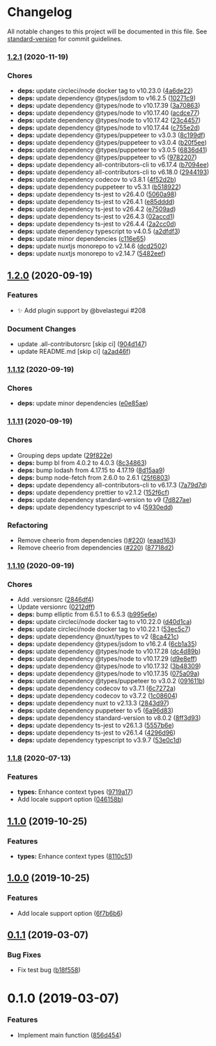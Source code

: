 # Changelog

All notable changes to this project will be documented in this file. See [standard-version](https://github.com/conventional-changelog/standard-version) for commit guidelines.

### [1.2.1](https://github.com/nuxt-community/dayjs-module/compare/v1.2.0...v1.2.1) (2020-11-19)


### Chores

* **deps:** update circleci/node docker tag to v10.23.0 ([4a6de22](https://github.com/nuxt-community/dayjs-module/commit/4a6de22571b7704fee8aa4e5e7a467dbb94cb206))
* **deps:** update dependency @types/jsdom to v16.2.5 ([10271c9](https://github.com/nuxt-community/dayjs-module/commit/10271c9c474f454b1555a0f1c5cb544ff9d0d3ef))
* **deps:** update dependency @types/node to v10.17.39 ([3a70863](https://github.com/nuxt-community/dayjs-module/commit/3a7086383f2abba74efef3f9758fde53571f5bf1))
* **deps:** update dependency @types/node to v10.17.40 ([acdce77](https://github.com/nuxt-community/dayjs-module/commit/acdce77685659bc258ef091ada6fc197fb157c58))
* **deps:** update dependency @types/node to v10.17.42 ([23c4457](https://github.com/nuxt-community/dayjs-module/commit/23c44572487dd3a024168465ed2b49968fbf5579))
* **deps:** update dependency @types/node to v10.17.44 ([c755e2d](https://github.com/nuxt-community/dayjs-module/commit/c755e2d30a01eb297aaeb7b5fe27cde51b295823))
* **deps:** update dependency @types/puppeteer to v3.0.3 ([8c199df](https://github.com/nuxt-community/dayjs-module/commit/8c199df757d5069e23d334b22e44e17e08ca8873))
* **deps:** update dependency @types/puppeteer to v3.0.4 ([b20f5ee](https://github.com/nuxt-community/dayjs-module/commit/b20f5ee075b4fe9633e0fefa0e2eb3715ffe0f22))
* **deps:** update dependency @types/puppeteer to v3.0.5 ([6836d41](https://github.com/nuxt-community/dayjs-module/commit/6836d41557952ceb1ae5eda55af711c314aa9225))
* **deps:** update dependency @types/puppeteer to v5 ([9782207](https://github.com/nuxt-community/dayjs-module/commit/9782207a7f848e8b4e327c8608236ed74a1de74f))
* **deps:** update dependency all-contributors-cli to v6.17.4 ([b7094ee](https://github.com/nuxt-community/dayjs-module/commit/b7094ee3b7fc9abc369799ab269f89ba8055c6cf))
* **deps:** update dependency all-contributors-cli to v6.18.0 ([2944193](https://github.com/nuxt-community/dayjs-module/commit/294419353108656f7ba326d470f66c3eef59d0b4))
* **deps:** update dependency codecov to v3.8.1 ([4f52d2b](https://github.com/nuxt-community/dayjs-module/commit/4f52d2b09ae5bd7a43ad4d1d71e74dad9d55d3bf))
* **deps:** update dependency puppeteer to v5.3.1 ([b518922](https://github.com/nuxt-community/dayjs-module/commit/b5189221fe4d8da5277d88295b1a225e03eedcdf))
* **deps:** update dependency ts-jest to v26.4.0 ([5060a98](https://github.com/nuxt-community/dayjs-module/commit/5060a98de104b1c8f06917b6c7f50a34c936120e))
* **deps:** update dependency ts-jest to v26.4.1 ([e85dddd](https://github.com/nuxt-community/dayjs-module/commit/e85dddd775be2730b6f15177ace5063f22d7c897))
* **deps:** update dependency ts-jest to v26.4.2 ([e7509ad](https://github.com/nuxt-community/dayjs-module/commit/e7509ad640366f5d7636432bfbed2812424e1e9b))
* **deps:** update dependency ts-jest to v26.4.3 ([02accd1](https://github.com/nuxt-community/dayjs-module/commit/02accd19f806dd35f48065c1972394a2daf242ea))
* **deps:** update dependency ts-jest to v26.4.4 ([2a2cc0d](https://github.com/nuxt-community/dayjs-module/commit/2a2cc0dae67b31bb5062aeaf16af1fe0d96c1bab))
* **deps:** update dependency typescript to v4.0.5 ([a2dfdf3](https://github.com/nuxt-community/dayjs-module/commit/a2dfdf33142e2202f15fc5e1cc9b2cad2f06086d))
* **deps:** update minor dependencies ([c116e65](https://github.com/nuxt-community/dayjs-module/commit/c116e65dc3485311d326146ba8205e3bc0cb6930))
* **deps:** update nuxtjs monorepo to v2.14.6 ([dcd2502](https://github.com/nuxt-community/dayjs-module/commit/dcd25021def31567a1347bf0b03ab6b2cb704f55))
* **deps:** update nuxtjs monorepo to v2.14.7 ([5482eef](https://github.com/nuxt-community/dayjs-module/commit/5482eef6346cf0f94b9703b09b62b1840bd7d935))

## [1.2.0](https://github.com/nuxt-community/dayjs-module/compare/v1.1.12...v1.2.0) (2020-09-19)

### Features

* :sparkles: Add plugin support by @bvelastegui #208

### Document Changes

* update .all-contributorsrc [skip ci] ([904d147](https://github.com/nuxt-community/dayjs-module/commit/904d1479960d010190d92ddd8ce4655ac7ac457d))
* update README.md [skip ci] ([a2ad46f](https://github.com/nuxt-community/dayjs-module/commit/a2ad46f661d9912aa0cf279e74d3bc17f498f8ee))

### [1.1.12](https://github.com/nuxt-community/dayjs-module/compare/v1.1.11...v1.1.12) (2020-09-19)


### Chores

* **deps:** update minor dependencies ([e0e85ae](https://github.com/nuxt-community/dayjs-module/commit/e0e85ae0d36c460c124364d6f442d45b8a469e40))

### [1.1.11](https://github.com/nuxt-community/dayjs-module/compare/v1.1.10...v1.1.11) (2020-09-19)


### Chores

* Grouping deps update ([29f822e](https://github.com/nuxt-community/dayjs-module/commit/29f822e93afe22350b9ed4cfeb29c9a79943935c))
* **deps:** bump bl from 4.0.2 to 4.0.3 ([8c34863](https://github.com/nuxt-community/dayjs-module/commit/8c34863a1b784b1483f95d09a52925b4a00962d0))
* **deps:** bump lodash from 4.17.15 to 4.17.19 ([8d15aa9](https://github.com/nuxt-community/dayjs-module/commit/8d15aa92240cd493b1de19ca6a061412074c99f9))
* **deps:** bump node-fetch from 2.6.0 to 2.6.1 ([25f6803](https://github.com/nuxt-community/dayjs-module/commit/25f6803a606d6950c09b4c1755a96fd3e3c9be45))
* **deps:** update dependency all-contributors-cli to v6.17.3 ([7a79d7d](https://github.com/nuxt-community/dayjs-module/commit/7a79d7d85ac721bd1d6eee43f467fce31e9dcd55))
* **deps:** update dependency prettier to v2.1.2 ([152f6cf](https://github.com/nuxt-community/dayjs-module/commit/152f6cf2d3355800d0219c95e466dfc778e6bdc8))
* **deps:** update dependency standard-version to v9 ([7d827ae](https://github.com/nuxt-community/dayjs-module/commit/7d827aedbceca94d8340915db42106e5e0f75d13))
* **deps:** update dependency typescript to v4 ([5930edd](https://github.com/nuxt-community/dayjs-module/commit/5930edd0425a7b0c48f32a0050b82725bd1e2119))


### Refactoring

* Remove cheerio from dependencies ()[#220](https://github.com/nuxt-community/dayjs-module/issues/220)) ([eaad163](https://github.com/nuxt-community/dayjs-module/commit/eaad163ed5db645ebe52c766c57cc97e2c16a464))
* Remove cheerio from dependencies ([#220](https://github.com/nuxt-community/dayjs-module/issues/220)) ([87718d2](https://github.com/nuxt-community/dayjs-module/commit/87718d232cd66aba8098931108840facc7a3593d))

### [1.1.10](https://github.com/nuxt-community/dayjs-module/compare/v1.1.9...v1.1.10) (2020-09-19)


### Chores

* Add .versionsrc ([2846df4](https://github.com/nuxt-community/dayjs-module/commit/2846df4c04e702c49d6c2679ecda51e63b8567af))
* Update versionrc ([0212dff](https://github.com/nuxt-community/dayjs-module/commit/0212dffc9085f3188a0f43ee2e850ebeebdbb0a4))
* **deps:** bump elliptic from 6.5.1 to 6.5.3 ([b995e6e](https://github.com/nuxt-community/dayjs-module/commit/b995e6e4b6637dbaf5b71ade0bff6233f0500754))
* **deps:** update circleci/node docker tag to v10.22.0 ([d40d1ca](https://github.com/nuxt-community/dayjs-module/commit/d40d1ca8e93bc18c73506e680f04a0c0d2121106))
* **deps:** update circleci/node docker tag to v10.22.1 ([53ec5c7](https://github.com/nuxt-community/dayjs-module/commit/53ec5c79fe0b268862de228fb780550e8795f0d0))
* **deps:** update dependency @nuxt/types to v2 ([8ca421c](https://github.com/nuxt-community/dayjs-module/commit/8ca421cda5e08a79e7cc09900720fbbc7d6ee63d))
* **deps:** update dependency @types/jsdom to v16.2.4 ([6cb1a35](https://github.com/nuxt-community/dayjs-module/commit/6cb1a3559326718c9dae011c7897280275172d05))
* **deps:** update dependency @types/node to v10.17.28 ([dc4d89b](https://github.com/nuxt-community/dayjs-module/commit/dc4d89b2852084c00ce43db36a6264446d07309b))
* **deps:** update dependency @types/node to v10.17.29 ([d9e8eff](https://github.com/nuxt-community/dayjs-module/commit/d9e8effff7f455538f6aba1057a755ed687a537f))
* **deps:** update dependency @types/node to v10.17.32 ([3b48309](https://github.com/nuxt-community/dayjs-module/commit/3b48309a96aa7ff190a96469c75becc4a75b2bc4))
* **deps:** update dependency @types/node to v10.17.35 ([075a09a](https://github.com/nuxt-community/dayjs-module/commit/075a09a222ca273eef28ba92afda6cf9d4673250))
* **deps:** update dependency @types/puppeteer to v3.0.2 ([091611b](https://github.com/nuxt-community/dayjs-module/commit/091611b271447dbc6ceb7cab076ec98815f104b9))
* **deps:** update dependency codecov to v3.7.1 ([6c7272a](https://github.com/nuxt-community/dayjs-module/commit/6c7272acb659967ee7e6868a995dada1f9fdd278))
* **deps:** update dependency codecov to v3.7.2 ([1c08604](https://github.com/nuxt-community/dayjs-module/commit/1c086044929b8029403b2973409d02e6c5613edc))
* **deps:** update dependency nuxt to v2.13.3 ([2843d97](https://github.com/nuxt-community/dayjs-module/commit/2843d97c39dbed00d9c474750a79c69b46b35603))
* **deps:** update dependency puppeteer to v5 ([6a96d83](https://github.com/nuxt-community/dayjs-module/commit/6a96d834851347f921876d40a931a87df2a86ff3))
* **deps:** update dependency standard-version to v8.0.2 ([8ff3d93](https://github.com/nuxt-community/dayjs-module/commit/8ff3d93aeb072c6ef61b23a501dcc85310a27bcb))
* **deps:** update dependency ts-jest to v26.1.3 ([5557b6e](https://github.com/nuxt-community/dayjs-module/commit/5557b6e24ee985f98c10fd3ee0d1f517582dbe77))
* **deps:** update dependency ts-jest to v26.1.4 ([4296d96](https://github.com/nuxt-community/dayjs-module/commit/4296d960803aca854e9e4609d3c4f5d73f66c782))
* **deps:** update dependency typescript to v3.9.7 ([53e0c1d](https://github.com/nuxt-community/dayjs-module/commit/53e0c1dcadb65a1a74765b73a58573ff976f6c41))

### [1.1.8](https://github.com/nuxt-community/dayjs-module/compare/v0.1.2...v1.1.8) (2020-07-13)

### Features

* **types:** Enhance context types ([9719a17](https://github.com/nuxt-community/dayjs-module/commit/9719a1792e7356b3e26e39b1beeba30516f6a1ca))
* Add locale support option ([046158b](https://github.com/nuxt-community/dayjs-module/commit/046158b3e1761d76fe84a57ad588c0d61e13e308))

## [1.1.0](https://github.com/nuxt-community/dayjs-module/compare/v1.0.0...v1.1.0) (2019-10-25)

### Features

* **types:** Enhance context types ([8110c51](https://github.com/nuxt-community/dayjs-module/commit/8110c51e4ed2a722c21900b8f91c488e9aed61fd))

## [1.0.0](https://github.com/nuxt-community/dayjs-module/compare/v0.1.2...v1.0.0) (2019-10-25)

### Features

* Add locale support option ([6f7b6b6](https://github.com/nuxt-community/dayjs-module/commit/6f7b6b6f19d4faef0080af70ff8e464ca66cf8cd))

## [0.1.1](https://github.com/nuxt-community/dayjs-module/compare/v0.1.0...v0.1.1) (2019-03-07)

### Bug Fixes

* Fix test bug ([b18f558](https://github.com/nuxt-community/dayjs-module/commit/b18f558))

# 0.1.0 (2019-03-07)

### Features

* Implement main function ([856d454](https://github.com/nuxt-community/dayjs-module/commit/856d454))
